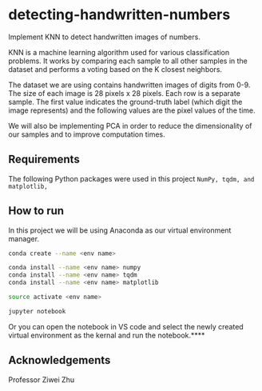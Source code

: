 # detecting-handwritten-numbers

Implement KNN to detect handwritten images of numbers.

KNN is a machine learning algorithm used for various classification problems. It works by comparing each sample to all other samples in the dataset and performs a voting based on the K closest neighbors.

The dataset we are using contains handwritten images of digits from 0-9. The size of each image is 28 pixels x 28 pixels. Each row is a separate sample. The first value indicates the ground-truth label (which digit the image represents) and the following values are the pixel values of the time.

We will also be implementing PCA in order to reduce the dimensionality of our samples and to improve computation times.

## Requirements

The following Python packages were used in this project
`NumPy, tqdm, and matplotlib,`

## How to run

In this project we will be using Anaconda as our virtual environment manager.

```bash
conda create --name <env name>
```

```bash
conda install --name <env name> numpy
conda install --name <env name> tqdm
conda install --name <env name> matplotlib
```

```bash
source activate <env name>
```

```bash
jupyter notebook
```

Or you can open the notebook in VS code and select the newly created virtual environment as the kernal and run the notebook.****

## Acknowledgements

Professor Ziwei Zhu
